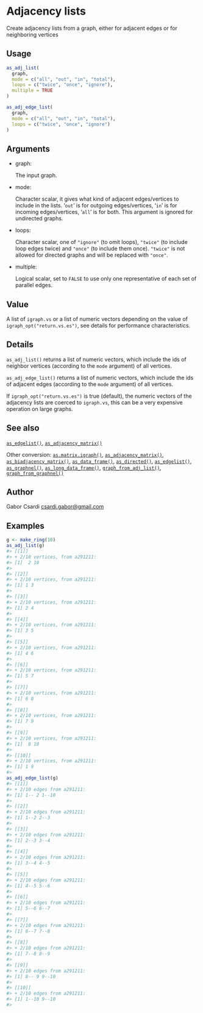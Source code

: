# Adjacency lists

Create adjacency lists from a graph, either for adjacent edges or for
neighboring vertices

## Usage

``` r
as_adj_list(
  graph,
  mode = c("all", "out", "in", "total"),
  loops = c("twice", "once", "ignore"),
  multiple = TRUE
)

as_adj_edge_list(
  graph,
  mode = c("all", "out", "in", "total"),
  loops = c("twice", "once", "ignore")
)
```

## Arguments

- graph:

  The input graph.

- mode:

  Character scalar, it gives what kind of adjacent edges/vertices to
  include in the lists. ‘`out`’ is for outgoing edges/vertices, ‘`in`’
  is for incoming edges/vertices, ‘`all`’ is for both. This argument is
  ignored for undirected graphs.

- loops:

  Character scalar, one of `"ignore"` (to omit loops), `"twice"` (to
  include loop edges twice) and `"once"` (to include them once).
  `"twice"` is not allowed for directed graphs and will be replaced with
  `"once"`.

- multiple:

  Logical scalar, set to `FALSE` to use only one representative of each
  set of parallel edges.

## Value

A list of `igraph.vs` or a list of numeric vectors depending on the
value of `igraph_opt("return.vs.es")`, see details for performance
characteristics.

## Details

`as_adj_list()` returns a list of numeric vectors, which include the ids
of neighbor vertices (according to the `mode` argument) of all vertices.

`as_adj_edge_list()` returns a list of numeric vectors, which include
the ids of adjacent edges (according to the `mode` argument) of all
vertices.

If `igraph_opt("return.vs.es")` is true (default), the numeric vectors
of the adjacency lists are coerced to `igraph.vs`, this can be a very
expensive operation on large graphs.

## See also

[`as_edgelist()`](https://r.igraph.org/reference/as_edgelist.md),
[`as_adjacency_matrix()`](https://r.igraph.org/reference/as_adjacency_matrix.md)

Other conversion:
[`as.matrix.igraph()`](https://r.igraph.org/reference/as.matrix.igraph.md),
[`as_adjacency_matrix()`](https://r.igraph.org/reference/as_adjacency_matrix.md),
[`as_biadjacency_matrix()`](https://r.igraph.org/reference/as_biadjacency_matrix.md),
[`as_data_frame()`](https://r.igraph.org/reference/graph_from_data_frame.md),
[`as_directed()`](https://r.igraph.org/reference/as_directed.md),
[`as_edgelist()`](https://r.igraph.org/reference/as_edgelist.md),
[`as_graphnel()`](https://r.igraph.org/reference/as_graphnel.md),
[`as_long_data_frame()`](https://r.igraph.org/reference/as_long_data_frame.md),
[`graph_from_adj_list()`](https://r.igraph.org/reference/graph_from_adj_list.md),
[`graph_from_graphnel()`](https://r.igraph.org/reference/graph_from_graphnel.md)

## Author

Gabor Csardi <csardi.gabor@gmail.com>

## Examples

``` r
g <- make_ring(10)
as_adj_list(g)
#> [[1]]
#> + 2/10 vertices, from a291211:
#> [1]  2 10
#> 
#> [[2]]
#> + 2/10 vertices, from a291211:
#> [1] 1 3
#> 
#> [[3]]
#> + 2/10 vertices, from a291211:
#> [1] 2 4
#> 
#> [[4]]
#> + 2/10 vertices, from a291211:
#> [1] 3 5
#> 
#> [[5]]
#> + 2/10 vertices, from a291211:
#> [1] 4 6
#> 
#> [[6]]
#> + 2/10 vertices, from a291211:
#> [1] 5 7
#> 
#> [[7]]
#> + 2/10 vertices, from a291211:
#> [1] 6 8
#> 
#> [[8]]
#> + 2/10 vertices, from a291211:
#> [1] 7 9
#> 
#> [[9]]
#> + 2/10 vertices, from a291211:
#> [1]  8 10
#> 
#> [[10]]
#> + 2/10 vertices, from a291211:
#> [1] 1 9
#> 
as_adj_edge_list(g)
#> [[1]]
#> + 2/10 edges from a291211:
#> [1] 1-- 2 1--10
#> 
#> [[2]]
#> + 2/10 edges from a291211:
#> [1] 1--2 2--3
#> 
#> [[3]]
#> + 2/10 edges from a291211:
#> [1] 2--3 3--4
#> 
#> [[4]]
#> + 2/10 edges from a291211:
#> [1] 3--4 4--5
#> 
#> [[5]]
#> + 2/10 edges from a291211:
#> [1] 4--5 5--6
#> 
#> [[6]]
#> + 2/10 edges from a291211:
#> [1] 5--6 6--7
#> 
#> [[7]]
#> + 2/10 edges from a291211:
#> [1] 6--7 7--8
#> 
#> [[8]]
#> + 2/10 edges from a291211:
#> [1] 7--8 8--9
#> 
#> [[9]]
#> + 2/10 edges from a291211:
#> [1] 8-- 9 9--10
#> 
#> [[10]]
#> + 2/10 edges from a291211:
#> [1] 1--10 9--10
#> 
```
